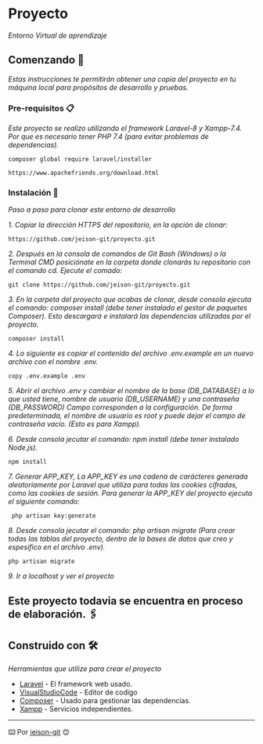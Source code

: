 # Proyecto

_Entorno Virtual de aprendizaje_

## Comenzando 🚀

_Estas instrucciones te permitirán obtener una copia del proyecto en tu máquina local para propósitos de desarrollo y pruebas._

### Pre-requisitos 📋

_Este proyecto se realizo utilizando el framework Laravel-8 y Xampp-7.4. Por que es necesario tener PHP 7.4 (para evitar problemas de dependencias)._

```
composer global require laravel/installer 
```
```
https://www.apachefriends.org/download.html 
```

### Instalación 🔧

_Paso a paso para clonar este entorno de desarrollo_


_1. Copiar la dirección HTTPS del repositorio, en la opción de clonar:_

```
https://github.com/jeison-git/proyecto.git
```

_2. Después en la consola de comandos de Git Bash (Windows) o la Terminal CMD posiciónate en la carpeta donde clonarás tu repositorio con el comando cd. Ejecute el comado:_

```
git clone https://github.com/jeison-git/proyecto.git
```

_3. En la carpeta del proyecto que acabas de clonar, desde consola  ejecuta el comando: composer install (debe tener instalado el gestor de paquetes Composer).
Esto descargará e instalará las dependencias utilizadas por el proyecto._

```
composer install
```

_4. Lo siguiente es copiar el contenido del archivo .env.example en un nuevo archivo con el nombre .env._

```
copy .env.example .env
```

_5. Abrir el archivo .env y cambiar el nombre de la base (DB_DATABASE) a lo que usted tiene, nombre de usuario (DB_USERNAME) y una contraseña (DB_PASSWORD) Campo corresponden a la configuración.
De forma predeterminada, el nombre de usuario es root y puede dejar el campo de contraseña vacío. (Esto es para Xampp)._


_6. Desde consola jecutar el comando:  npm install (debe tener instalado Node.js)._

```
npm install
```

_7. Generar APP_KEY, La APP_KEY es una cadena de carácteres generada aleatoriamente por Laravel que utiliza para todas las cookies cifradas, como las cookies de sesión. Para generar la APP_KEY del proyecto ejecuta el siguiente comando:_

```
 php artisan key:generate
```

_8. Desde consola jecutar el comando: php artisan migrate (Para crear todas las tablas del proyecto, dentro de la bases de datos que creo y espesifico en el archivo .env)._

```
php artisan migrate
```

_9. Ir a localhost y ver el proyecto_


## Este proyecto todavia se encuentra en proceso de elaboración. 🖇️

## Construido con 🛠️

_Herramientas que utilize para crear el proyecto_

* [Laravel](https://laravel.com/docs) - El framework web usado.
* [VisualStudioCode](https://code.visualstudio.com/Download) - Editor de codigo
* [Composer](https://getcomposer.org/download/) - Usado para gestionar las dependencias.
* [Xampp](https://www.apachefriends.org/download.html ) - Servicios independientes.

---
⌨️ Por [jeison-git](https://github.com/jeison-git) 😊
